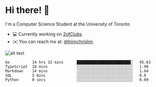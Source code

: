 # Hi there! 👋
I'm a Computer Science Student at the University of Toronto

- 💻 Currently working on [2ofClubs](https://github.com/2-of-clubs).
- ✉️ You can reach me at: [@hiimchrislim](mailto:hello@hiimchrislim.co).

![alt text](https://user-images.githubusercontent.com/24628243/87171758-22f18c00-c2a1-11ea-9d8d-2777e59004b4.png "2ofClubs Logo")


<!--START_SECTION:waka-->
```text
Go          14 hrs 32 mins      ████████████████████████░   95.63 
TypeScript  18 mins             ░░░░░░░░░░░░░░░░░░░░░░░░░   1.99 
Markdown    14 mins             ░░░░░░░░░░░░░░░░░░░░░░░░░   1.64 
SQL         5 mins              ░░░░░░░░░░░░░░░░░░░░░░░░░   0.6 
Python      0 secs              ░░░░░░░░░░░░░░░░░░░░░░░░░   0.09
```
<!--END_SECTION:waka-->
